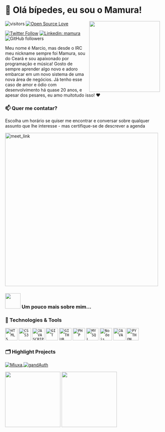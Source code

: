# 👋 Olá bípedes, eu sou o Mamura!
<img align='right' src="https://media.giphy.com/media/M9gbBd9nbDrOTu1Mqx/giphy.gif" width="230"></img>

![visitors](https://visitor-badge.laobi.icu/badge?page_id=mamura.mamura)
[![Open Source Love](https://badges.frapsoft.com/os/v1/open-source.svg?v=102)](https://github.com/ellerbrock/open-source-badge/)

[![Twitter Follow](https://img.shields.io/badge/X-000000?style=for-the-badge&logo=x&logoColor=white)](https://twitter.com/intent/follow?screen_name=mamura)
[![Linkedin: mamura](https://img.shields.io/badge/LinkedIn-0077B5?style=for-the-badge&logo=linkedin&logoColor=white)](https://www.linkedin.com/in/marciomota-mamura/)
![GitHub followers](https://img.shields.io/github/followers/mamura?label=Follow&style=social)

<p>Meu nome é Marcio, mas desde o IRC meu nickname sempre foi Mamura, sou do Ceará e sou apaixonado por programação e música! Gosto de sempre aprender algo novo e adoro embarcar em um novo sistema de uma nova área de negócios. Já tenho esse caso de amor e ódio com desenvolvimento há quase 20 anos, e apesar dos pesares, eu amo muitotudo isso! ❤</p>

### 📫 Quer me contatar?

Escolha um horário se quiser me encontrar e conversar sobre qualquer assunto que lhe interesse - mas certifique-se de descrever a agenda

<a href="https://calendly.com/marcio-mota/30min" target="_blank"><img width="498" alt="meet_link" src="https://user-images.githubusercontent.com/15426564/144297439-f530f383-e73e-41e0-9914-a9b7d3f432e5.png"></a>

### <img src="https://media.giphy.com/media/VgCDAzcKvsR6OM0uWg/giphy.gif" width="50"> Um pouco mais sobre mim...  

### 🔧 Technologies & Tools
<!--img width="160px" align="right" src="https://i.ibb.co/qd64k0g/avatoon.png" -->
<code><img width="40px" src="https://cdn.jsdelivr.net/gh/devicons/devicon/icons/html5/html5-original-wordmark.svg" title = "HTML5"/></code>
<code><img width="40px" src="https://cdn.jsdelivr.net/gh/devicons/devicon/icons/css3/css3-original-wordmark.svg" title = "CSS3"/></code>
<code><img width="40px" src="https://cdn.jsdelivr.net/gh/devicons/devicon/icons/javascript/javascript-original.svg" title = "JAVASCRIPT"/></code>
<code><img width="40px" src="https://cdn.jsdelivr.net/gh/devicons/devicon/icons/git/git-original.svg" title = "GIT"/></code>
<code><img width="40px" src="https://cdn.jsdelivr.net/gh/devicons/devicon/icons/github/github-original.svg" title = "GITHUB"/></code>
<code><img width="40px" src="https://cdn.jsdelivr.net/gh/devicons/devicon@latest/icons/php/php-original.svg" title = "PHP"/></code>
<code><img width="40px" src="https://cdn.jsdelivr.net/gh/devicons/devicon/icons/mysql/mysql-original.svg" title = "MYSQL"/></code>
<code><img width="40px" src="https://cdn.jsdelivr.net/gh/devicons/devicon@latest/icons/nodejs/nodejs-plain.svg" title = "Nodejs"/></code>
<code><img width="40px" src="https://cdn.jsdelivr.net/gh/devicons/devicon@latest/icons/java/java-original.svg" title = "JAVA"/></code>
<code><img width="40px" src="https://cdn.jsdelivr.net/gh/devicons/devicon@latest/icons/python/python-original.svg" title = "PYTHON"/></code>

<!--### 📝 Blogs -->


### 🗂️ Highlight Projects

<a href="https://github.com/mamura/miuxa">
  <img align="center" src="https://github-readme-stats.vercel.app/api/pin/?username=mamura&repo=miuxa&show_icons=true&line_height=27&title_color=6aa6f8&text_color=8a919a&icon_color=6aa6f8&bg_color=22272e" alt="Miuxa" />
</a>

<a href="https://github.com/mamura/gandAuth">
  <img align="center" src="https://github-readme-stats.vercel.app/api/pin/?username=mamura&repo=gandauth&show_icons=true&line_height=27&title_color=6aa6f8&text_color=8a919a&icon_color=6aa6f8&bg_color=22272e" alt="gandAuth" />
</a>
<p></p>
<div>
  <img loading="lazy" height="180em" src="https://github-readme-stats.vercel.app/api/top-langs/?username=mamura&layout=compact&langs_count=7&theme=dracula"/>
  <img loading="lazy" height="180em" src="https://github-readme-stats.vercel.app/api?username=mamura&show_icons=true&theme=dracula&include_all_commits=true&count_private=true"/>
</div>


